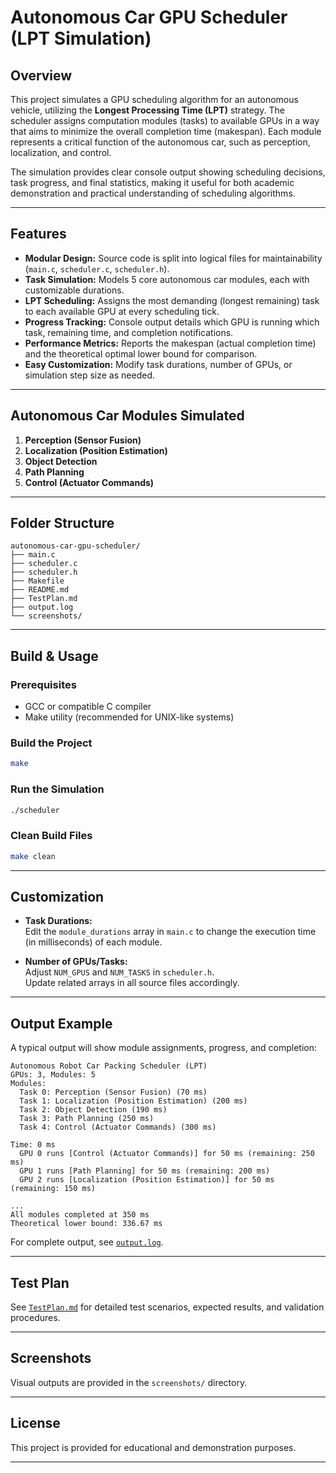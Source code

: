 # Autonomous Car GPU Scheduler (LPT Simulation)

## Overview

This project simulates a GPU scheduling algorithm for an autonomous vehicle, utilizing the **Longest Processing Time (LPT)** strategy. The scheduler assigns computation modules (tasks) to available GPUs in a way that aims to minimize the overall completion time (makespan). Each module represents a critical function of the autonomous car, such as perception, localization, and control.

The simulation provides clear console output showing scheduling decisions, task progress, and final statistics, making it useful for both academic demonstration and practical understanding of scheduling algorithms.

---

## Features

- **Modular Design:** Source code is split into logical files for maintainability (`main.c`, `scheduler.c`, `scheduler.h`).
- **Task Simulation:** Models 5 core autonomous car modules, each with customizable durations.
- **LPT Scheduling:** Assigns the most demanding (longest remaining) task to each available GPU at every scheduling tick.
- **Progress Tracking:** Console output details which GPU is running which task, remaining time, and completion notifications.
- **Performance Metrics:** Reports the makespan (actual completion time) and the theoretical optimal lower bound for comparison.
- **Easy Customization:** Modify task durations, number of GPUs, or simulation step size as needed.

---

## Autonomous Car Modules Simulated

1. **Perception (Sensor Fusion)**
2. **Localization (Position Estimation)**
3. **Object Detection**
4. **Path Planning**
5. **Control (Actuator Commands)**

---

## Folder Structure

```
autonomous-car-gpu-scheduler/
├── main.c
├── scheduler.c
├── scheduler.h
├── Makefile
├── README.md
├── TestPlan.md
├── output.log
└── screenshots/
```

---

## Build & Usage

### **Prerequisites**
- GCC or compatible C compiler
- Make utility (recommended for UNIX-like systems)

### **Build the Project**
```sh
make
```

### **Run the Simulation**
```sh
./scheduler
```

### **Clean Build Files**
```sh
make clean
```

---

## Customization

- **Task Durations:**  
  Edit the `module_durations` array in `main.c` to change the execution time (in milliseconds) of each module.

- **Number of GPUs/Tasks:**  
  Adjust `NUM_GPUS` and `NUM_TASKS` in `scheduler.h`.  
  Update related arrays in all source files accordingly.

---

## Output Example

A typical output will show module assignments, progress, and completion:

```
Autonomous Robot Car Packing Scheduler (LPT)
GPUs: 3, Modules: 5
Modules:
  Task 0: Perception (Sensor Fusion) (70 ms)
  Task 1: Localization (Position Estimation) (200 ms)
  Task 2: Object Detection (190 ms)
  Task 3: Path Planning (250 ms)
  Task 4: Control (Actuator Commands) (300 ms)

Time: 0 ms
  GPU 0 runs [Control (Actuator Commands)] for 50 ms (remaining: 250 ms)
  GPU 1 runs [Path Planning] for 50 ms (remaining: 200 ms)
  GPU 2 runs [Localization (Position Estimation)] for 50 ms (remaining: 150 ms)

...
All modules completed at 350 ms
Theoretical lower bound: 336.67 ms
```

For complete output, see [`output.log`](output.log).

---

## Test Plan

See [`TestPlan.md`](TestPlan.md) for detailed test scenarios, expected results, and validation procedures.

---

## Screenshots

Visual outputs are provided in the `screenshots/` directory.

---



## License

This project is provided for educational and demonstration purposes.

---
